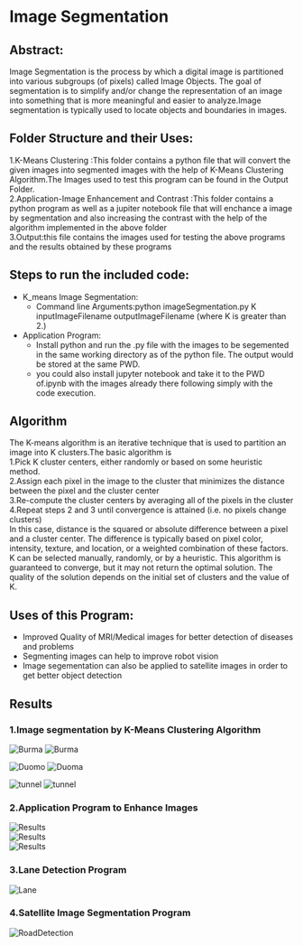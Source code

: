 # Image Segmentation
## Abstract:
Image Segmentation is the process by which a digital image is partitioned into various subgroups (of pixels) called Image Objects.
The goal of segmentation is to simplify and/or change the representation of an image into something that is more meaningful and easier to analyze.Image segmentation is typically used to locate objects and boundaries in images. 

## Folder Structure and their Uses:
1.K-Means Clustering :This folder contains a python file that will convert the given images into segmented images with the help of K-Means Clustering Algorithm.The Images used to test this program can be found in the Output Folder.<br>
2.Application-Image Enhancement and Contrast :This folder contains a python program as well as a jupiter notebook file that will enchance a image by segmentation and also increasing the contrast with the help of the algorithm implemented in the above folder<br>
3.Output:this file contains the images used for testing the above programs and the results obtained by these programs

## Steps to run the included code:
- K_means Image Segmentation:
  - Command line Arguments:python imageSegmentation.py K inputImageFilename outputImageFilename  (where K is greater than 2.)
- Application Program:
  - Install python and run the .py file with the images to be segemented in the same working directory as of the python file. The output would be stored at the same PWD.
  - you could also install jupyter notebook and take it to the PWD of.ipynb with the images already there following simply with the code execution.

## Algorithm
The K-means algorithm is an iterative technique that is used to partition an image into K clusters.The basic algorithm is<br>
1.Pick K cluster centers, either randomly or based on some heuristic method.<br>
2.Assign each pixel in the image to the cluster that minimizes the distance between the pixel and the cluster center<br>
3.Re-compute the cluster centers by averaging all of the pixels in the cluster<br>
4.Repeat steps 2 and 3 until convergence is attained (i.e. no pixels change clusters)<br>
In this case, distance is the squared or absolute difference between a pixel and a cluster center. The difference is typically based on pixel color, intensity, texture, and location, or a weighted combination of these factors.
K can be selected manually, randomly, or by a heuristic. This algorithm is guaranteed to converge, but it may not return the optimal solution. The quality of the solution depends on the initial set of clusters and the value of K.

## Uses of this Program:
- Improved Quality of MRI/Medical images for better detection of diseases and problems
- Segmenting images can help to improve robot vision
- Image segementation can also be applied to satellite images in order to get better object detection

## Results
### 1.Image segmentation by K-Means Clustering Algorithm
![Burma](output/burma.jpg)
![Burma](output/burma-segmented.jpg)

![Duomo](output/duomo.jpg)
![Duoma](output/duomo-segmented.jpg)

![tunnel](output/tunnel.png)
![tunnel](output/tunnel-segmented.png)

### 2.Application Program to Enhance Images

![Results](output/Application_Result_1.png) <br>
![Results](output/Application_Result_2.png) <br>
![Results](output/Application_Result_3.png)

### 3.Lane Detection Program 
![Lane](output/results.png)

### 4.Satellite Image Segmentation Program 
![RoadDetection](output/Program_Output.png)

